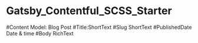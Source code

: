 # Gatsby_Contentful_SCSS_Starter

#Content Model: Blog Post
#Title:ShortText
#Slug ShortText
#PublishedDate Date & time
#Body RichText

